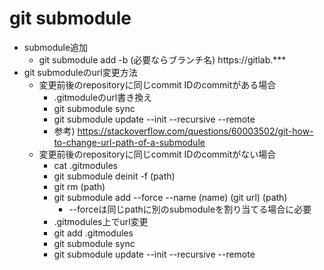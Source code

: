 # git submodule

* submodule追加
  * git submodule add -b (必要ならブランチ名) https://gitlab.***
* git submoduleのurl変更方法
  * 変更前後のrepositoryに同じcommit IDのcommitがある場合
    * .gitmoduleのurl書き換え
    * git submodule sync
    * git submodule update --init --recursive --remote
    * 参考) https://stackoverflow.com/questions/60003502/git-how-to-change-url-path-of-a-submodule
  * 変更前後のrepositoryに同じcommit IDのcommitがない場合
    * cat .gitmodules
    * git submodule deinit -f (path)
    * git rm (path)
    * git submodule add --force --name (name) (git url) (path)
      * --forceは同じpathに別のsubmoduleを割り当てる場合に必要
    * .gitmodules上でurl変更
    * git add .gitmodules
    * git submodule sync
    * git submodule update --init --recursive --remote